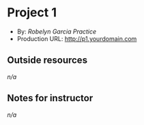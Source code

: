 # Project 1
+ By: *Robelyn Garcia Practice*
+ Production URL: <http://p1.yourdomain.com>

## Outside resources
*n/a*

## Notes for instructor
*n/a*